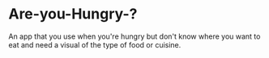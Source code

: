 # Are-you-Hungry-?
An app that you use when you're hungry but don't know where you want to eat and need a visual of the type of food or cuisine. 
